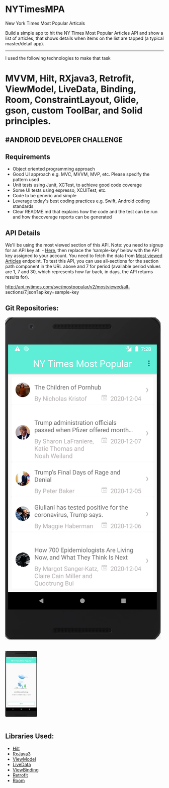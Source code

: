 # NYTimesMPA
New York Times Most Popular Articals

Build a simple app to hit the NY Times Most Popular Articles API and show a list of articles,
that shows details when items on the list are tapped (a typical master/detail app).

---------------------------------------------------------------------------------------
I used the following technologies to make that task
# MVVM, Hilt, RXjava3, Retrofit, ViewModel, LiveData, Binding, Room, ConstraintLayout, Glide, gson, custom ToolBar, and Solid principles.
#ANDROID DEVELOPER CHALLENGE
------------------------------------------------------------------------------

## Requirements
* Object oriented programming approach
* Good UI approach e.g. MVC, MVVM, MVP, etc. Please specify the pattern used
* Unit tests using Junit, XCTest, to achieve good code coverage
* Some UI tests using espresso, XCUITest, etc.
* Code to be generic and simple
* Leverage today's best coding practices e.g. Swift, Android coding standards
* Clear README.md that explains how the code and the test can be run and how thecoverage reports can be generated
## API Details
We'll be using the most viewed section of this API. Note: you need to signup for an API key 
at: - [Here](https://developer.nytimes.com/get-started), then replace the ‘sample-key’
below with the API key assigned to your account.
You need to fetch the data from [Most viewed Articles](http://api.nytimes.com/svc/mostpopular/v2/mostviewed/{section}/{period}.json?apikey=sample-key) endpoint. 
To test this API, you can use all-sections for the section path component in the URL above and 7 for period 
(available period values are 1, 7 and 30, which represents how far back, in days, the API returns results for).

http://api.nytimes.com/svc/mostpopular/v2/mostviewed/all- sections/7.json?apikey=sample-key
## Git Repositories:

<img src="https://github.com/Mahmoud-zahran/NYTimesMPA/blob/main/home.png"></img></br></br>  
<img src="https://github.com/Mahmoud-zahran/NYTimesMPA/blob/main/connection%20lost.png" width="20%"></img></br></br>                       
                     

## Libraries Used:
- [Hilt](https://developer.android.com/training/dependency-injection/hilt-android)
- [RxJava3](https://github.com/ReactiveX/RxJava)
- [ViewModel](https://developer.android.com/topic/libraries/architecture/viewmodel)
- [LiveData](https://developer.android.com/topic/libraries/architecture/livedata)
- [ViewBinding](https://developer.android.com/topic/libraries/view-binding)
- [Retrofit](https://square.github.io/retrofit/#:~:text=Retrofit%20Configuration,are%20turned%20into%20callable%20objects.)
- [Room](https://developer.android.com/training/data-storage/room)
